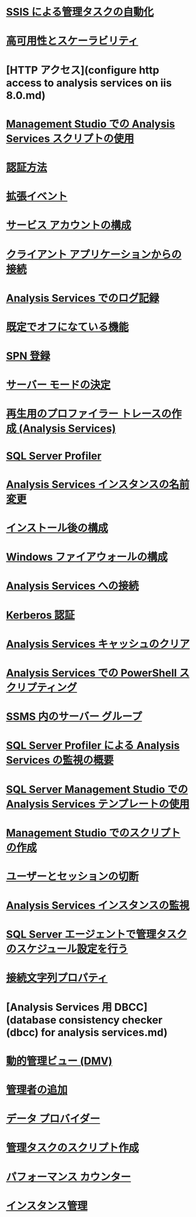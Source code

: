 # [SSIS による管理タスクの自動化](automate-analysis-services-administrative-tasks-with-ssis.md)
# [高可用性とスケーラビリティ](high-availability-and-scalability-in-analysis-services.md)
# [HTTP アクセス](configure http access to analysis services on iis 8.0.md)
# [Management Studio での Analysis Services スクリプトの使用](analysis-services-scripts-project-in-sql-server-management-studio.md)
# [認証方法](authentication-methodologies-supported-by-analysis-services.md)
# [拡張イベント](monitor-analysis-services-with-sql-server-extended-events.md)
# [サービス アカウントの構成](configure-service-accounts-analysis-services.md)
# [クライアント アプリケーションからの接続](connect-from-client-applications-analysis-services.md)
# [Analysis Services でのログ記録](log-operations-in-analysis-services.md)
# [既定でオフになている機能](features-off-by-default-analysis-services.md)
# [SPN 登録](spn-registration-for-an-analysis-services-instance.md)
# [サーバー モードの決定](determine-the-server-mode-of-an-analysis-services-instance.md)
# [再生用のプロファイラー トレースの作成 (Analysis Services)](create-profiler-traces-for-replay-analysis-services.md)
# [SQL Server Profiler](use-sql-server-profiler-to-monitor-analysis-services.md)
# [Analysis Services インスタンスの名前変更](rename-an-analysis-services-instance.md)
# [インストール後の構成](post-install-configuration-analysis-services.md)
# [Windows ファイアウォールの構成](configure-the-windows-firewall-to-allow-analysis-services-access.md)
# [Analysis Services への接続](connect-to-analysis-services.md)
# [Kerberos 認証](configure-analysis-services-for-kerberos-constrained-delegation.md)
# [Analysis Services キャッシュのクリア](clear-the-analysis-services-caches.md)
# [Analysis Services での PowerShell スクリプティング](powershell-scripting-in-analysis-services.md)
# [SSMS 内のサーバー グループ](register-an-analysis-services-instance-in-a-server-group.md)
# [SQL Server Profiler による Analysis Services の監視の概要](introduction-to-monitoring-analysis-services-with-sql-server-profiler.md)
# [SQL Server Management Studio での Analysis Services テンプレートの使用](use-analysis-services-templates-in-sql-server-management-studio.md)
# [Management Studio でのスクリプトの作成](create-analysis-services-scripts-in-management-studio.md)
# [ユーザーとセッションの切断](disconnect-users-and-sessions-on-analysis-services-server.md)
# [Analysis Services インスタンスの監視](monitor-an-analysis-services-instance.md)
# [SQL Server エージェントで管理タスクのスケジュール設定を行う](schedule-ssas-administrative-tasks-with-sql-server-agent.md)
# [接続文字列プロパティ](connection-string-properties-analysis-services.md)
# [Analysis Services 用 DBCC](database consistency checker (dbcc) for analysis services.md)
# [動的管理ビュー (DMV) ](use-dynamic-management-views-dmvs-to-monitor-analysis-services.md)
# [管理者の追加](grant-server-admin-rights-to-an-analysis-services-instance.md)
# [データ プロバイダー](data-providers-used-for-analysis-services-connections.md)
# [管理タスクのスクリプト作成](script-administrative-tasks-in-analysis-services.md)
# [パフォーマンス カウンター](performance-counters-ssas.md)
# [インスタンス管理](analysis-services-instance-management.md)
